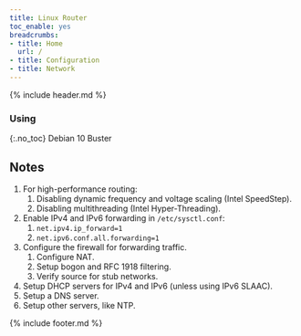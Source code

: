 ```yaml
---
title: Linux Router
toc_enable: yes
breadcrumbs:
- title: Home
  url: /
- title: Configuration
- title: Network
---
```

{% include header.md %}

### Using
{:.no_toc}
Debian 10 Buster

## Notes

1. For high-performance routing:
   1. Disabling dynamic frequency and voltage scaling (Intel SpeedStep).
   2. Disabling multithreading (Intel Hyper-Threading).
2. Enable IPv4 and IPv6 forwarding in `/etc/sysctl.conf`:
   1. `net.ipv4.ip_forward=1`
   2. `net.ipv6.conf.all.forwarding=1`
3. Configure the firewall for forwarding traffic.
   1. Configure NAT.
   2. Setup bogon and RFC 1918 filtering.
   3. Verify source for stub networks.
4. Setup DHCP servers for IPv4 and IPv6 (unless using IPv6 SLAAC).
5. Setup a DNS server.
6. Setup other servers, like NTP.

{% include footer.md %}
